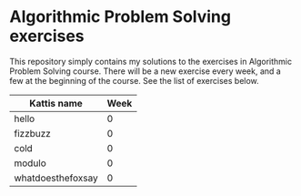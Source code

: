 # Algorithmic Problem Solving exercises

This repository simply contains my solutions to the exercises in Algorithmic Problem Solving course. There will be a new exercise every week, and a few at the beginning of the course. See the list of exercises below.

| Kattis name | Week |
| ----------- | ---- |
| hello       | 0    |
| fizzbuzz    | 0    |
| cold        | 0    | 
| modulo      | 0    |
| whatdoesthefoxsay | 0 |
